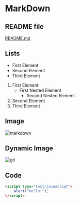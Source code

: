 # MarkDown

## README file
[README.md](https://github.com/matthieuGravy/groupeMarkDown/blob/main/README.md)

## Lists
+ First Element
+ Second Element
+ Third Element

1. First Element
   - First Nested Element
      - Second Nested Element
2. Second Element
3. Third Element

## Image
![markdown](https://i.vimeocdn.com/video/432547040-54ee20f92eacbf809b266dd97a77af4999b3234d4c1b72ace8313a0e22bfad8b-d_640 "markdown")

## Dynamic Image
![git](https://media.giphy.com/media/kH6CqYiquZawmU1HI6/giphy.gif "git")

## Code
```html
<script type="text/javascript">
    alert("Hello!");
</script>
```
